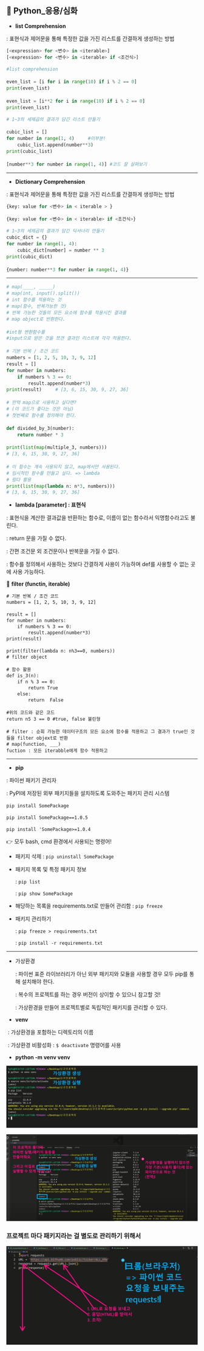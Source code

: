 ## 📂 Python_응용/심화

* **list Comprehension** 

: 표현식과 제어문을 통해 특정한 값을 가진 리스트를 간결하게 생성하는 방법 

```python
[<expression> for <변수> in <iterable>]
[<expression> for <변수> in <iterable> if <조건식>]
```

```python
#list comprehension

even_list = [i for i in range(10) if i % 2 == 0]
print(even_list)

even_list = [i**2 for i in range(10) if i % 2 == 0]
print(even_list)
```

```python
# 1~3의 세제곱의 결과가 담긴 리스트 만들기 

cubic_list = []
for number in range(1, 4)     #이부분!
	cubic_list.append(number**3) 
print(cubic_list)

[number**3 for number in range(1, 4)] #코드 잘 살펴보기
```

---

* **Dictionary Comprehension**

: 표현식과 제어문을 통해 특정한 값을 가진 리스트를 간결하게 생성하는 방법 

```python
{key: value for <변수> in < iterable > }  

{key: value for <변수> in < iterable> if <조건식>}
```

```python
# 1~3의 세제곱의 결과가 담긴 딕셔너리 만들기 
cubic_dict = {}
for number in range(1, 4):
    cubic_dict[number] = number ** 3
print(cubic_dict)

{number: number**3 for number in range(1, 4)}
```

---



```python
# map(____, _____)
# map(int, input().split())
# int 함수를 적용하는 것 
# map(함수, 반복가능한 것)
# 반복 가능한 것들의 모든 요소에 함수를 적용시킨 결과를 
# map object로 반환한다. 

#int형 변환함수를 
#input으로 받은 것을 쪼갠 결과인 리스트에 각각 적용한다. 

# 기본 반복 / 조건 코드
numbers = [1, 2, 5, 10, 3, 9, 12]
result = []
for number in numbers:
    if numbers % 3 == 0:
        result.append(number*3)
print(result)     # [3, 6, 15, 30, 9, 27, 36]

# 만약 map으로 사용하고 싶다면?
# (이 코드가 좋다는 것은 아님)
# 첫번째로 함수를 정의해야 한다. 

def divided_by_3(number):
    return number * 3

print(list(map(multiple_3, numbers)))
# [3, 6, 15, 30, 9, 27, 36]

# 이 함수는 계속 사용되지 않고, map에서만 사용된다. 
# 임시적인 함수를 만들고 싶다. => lambda
# 람다 활용
print(list(map(lambda n: n*3, numbers)))
# [3, 6, 15, 30, 9, 27, 36]
```



* **lambda [parameter] : 표현식**

: 표현식을 계산한 결과값을 반환하는 함수로, 이름이 없는 함수라서 익명함수라고도 불린다. 

: return 문을 가질 수 없다. 

: 간편 조건문 외 조건문이나 반복문을 가질 수 없다. 

: 함수를 정의해서 사용하는 것보다 간결하게 사용이 가능하며 def를 사용할 수 없는 곳에 사용 가능하다.



🔻 **filter (functin, iterable)**

```
# 기본 반복 / 조건 코드
numbers = [1, 2, 5, 10, 3, 9, 12]

result = []
for number in numbers:
    if numbers % 3 == 0:
        result.append(number*3)
print(result)     

print(filter(lambda n: n%3==0, numbers))
# filter object 

# 함수 활용
def is_3(n):
	if n % 3 == 0:
		return True
	else:
		return  False
		
#위의 코드와 같은 코드 
return n5 3 == 0 #true, false 불린형

# filter : 순회 가능한 데이터구조의 모든 요소에 함수를 적용하고 그 결과가 true인 것들을 filter objext로 반환 
# map(function, ___)
fuction : 모든 iterabble에게 함수 적용하고 
```

---

* **pip**

: 파이썬 패키기 관리자 

: PyPI에 저장된 외부 패키지들을 설치하도록 도와주는 패키지 관리 시스템 

`pip install SomePackage`

`pip install SomePackage==1.0.5`

`pip install 'SomePackage>=1.0.4`

👉 모두 bash, cmd 환경에서 사용되는 명령어!



* 패키지 삭제 : `pip uninstall SomePackage`

* 패키지 목록 및 특정 패키지 정보 

  : `pip list`

  : `pip show SomePackage`

* 해당하는 목록을 requirements.txt로 만들어 관리함 : `pip freeze`

* 패키지 관리하기

  : `pip freeze > requirements.txt`

  : `pip install -r requirements.txt`

---

* 가상환경 

  : 파이썬 표준 라이브러리가 아닌 외부 패키지와 모듈을 사용할 경우 모두 pip를 통해 설치해야 한다.

  : 복수의 프로젝트를 하는 경우 버전이 상이할 수 있으니 참고할 것!

  : 가상환경을 만들어 프로젝트별로 독립적인 패키지를 관리할 수 있다. 



* **venv**

​	: 가상환경을 포함하는 디렉토리의 이름 

​	: 가상환경 비활성화 : `$ deactivate` 명령어를 사용

* **python -m venv venv**

![image-20220721112430076](PYTHON_9.assets/image-20220721112430076.png)

![image-20220721112625473](PYTHON_9.assets/image-20220721112625473.png)

### **프로젝트 마다 패키지라는 걸 별도로 관리하기 위해서**



![image-20220721115302346](PYTHON_9.assets/image-20220721115302346.png)


